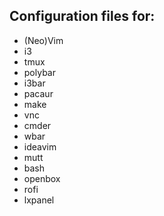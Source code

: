 ## Configuration files for:
- (Neo)Vim
- i3
- tmux
- polybar
- i3bar
- pacaur
- make
- vnc
- cmder
- wbar
- ideavim
- mutt
- bash
- openbox
- rofi
- lxpanel
